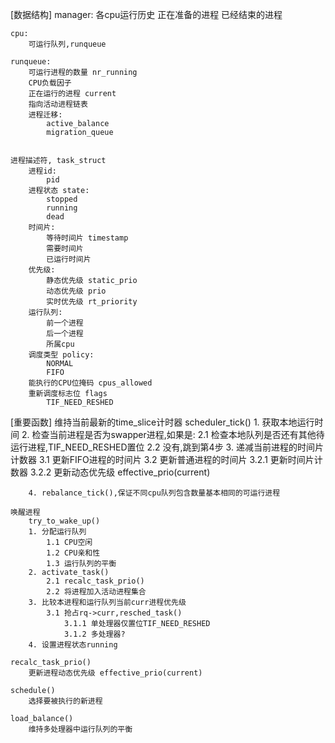 [数据结构]
    manager:
        各cpu运行历史
        正在准备的进程
        已经结束的进程

    cpu:
        可运行队列,runqueue

    runqueue:
        可运行进程的数量 nr_running
        CPU负载因子
        正在运行的进程 current
        指向活动进程链表
        进程迁移:
            active_balance
            migration_queue


    进程描述符, task_struct
        进程id:
            pid
        进程状态 state:
            stopped
            running
            dead
        时间片:
            等待时间片 timestamp
            需要时间片
            已运行时间片
        优先级:
            静态优先级 static_prio
            动态优先级 prio
            实时优先级 rt_priority
        运行队列:
            前一个进程
            后一个进程
            所属cpu
        调度类型 policy:
            NORMAL
            FIFO
        能执行的CPU位掩码 cpus_allowed
        重新调度标志位 flags
            TIF_NEED_RESHED 


[重要函数]
    维持当前最新的time_slice计时器
        scheduler_tick()
        1. 获取本地运行时间
        2. 检查当前进程是否为swapper进程,如果是:
            2.1 检查本地队列是否还有其他待运行进程,TIF_NEED_RESHED置位
            2.2 没有,跳到第4步
        3. 递减当前进程的时间片计数器
            3.1 更新FIFO进程的时间片
            3.2 更新普通进程的时间片
                3.2.1 更新时间片计数器
                3.2.2 更新动态优先级 effective_prio(current)

        4. rebalance_tick(),保证不同cpu队列包含数量基本相同的可运行进程

    唤醒进程
        try_to_wake_up()
        1. 分配运行队列
            1.1 CPU空闲
            1.2 CPU亲和性
            1.3 运行队列的平衡
        2. activate_task()
            2.1 recalc_task_prio()
            2.2 将进程加入活动进程集合
        3. 比较本进程和运行队列当前curr进程优先级
            3.1 抢占rq->curr,resched_task() 
                3.1.1 单处理器仅置位TIF_NEED_RESHED
                3.1.2 多处理器?
        4. 设置进程状态running

    recalc_task_prio()
        更新进程动态优先级 effective_prio(current)

    schedule()
        选择要被执行的新进程

    load_balance()
        维持多处理器中运行队列的平衡
